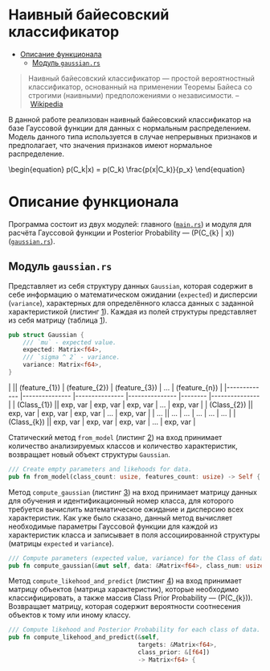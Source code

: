 Наивный байесовский классификатор
=============================================

- [Описание функционала](#sec-1)
  - [Модуль `gaussian.rs`](#sec-1-1)

> Наивный байесовский классификатор — простой вероятностный классификатор,
> основанный на применении Теоремы Байеса со строгими (наивными) предположениями
> о независимости.
> &#x2013; [Wikipedia](https://ru.wikipedia.org/wiki/%25D0%259D%25D0%25B0%25D0%25B8%25D0%25B2%25D0%25BD%25D1%258B%25D0%25B9_%25D0%25B1%25D0%25B0%25D0%25B9%25D0%25B5%25D1%2581%25D0%25BE%25D0%25B2%25D1%2581%25D0%25BA%25D0%25B8%25D0%25B9_%25D0%25BA%25D0%25BB%25D0%25B0%25D1%2581%25D1%2581%25D0%25B8%25D1%2584%25D0%25B8%25D0%25BA%25D0%25B0%25D1%2582%25D0%25BE%25D1%2580)

В данной работе реализован наивный байесовский классификатор на базе Гауссовой
функции для данных с нормальным распределением. Модель данного типа используется
в случае непрерывных признаков и предполагает, что значения признаков имеют
нормальное распределение.

\begin{equation}
p(C_k|x) = p(C_k) \frac{p(x|C_k)}{p_x}
\end{equation}

# Описание функционала<a id="sec-1"></a>

Программа состоит из двух модулей: главного ([`main.rs`](./src/main.rs)) и
модуля для расчёта Гауссовой функции и Posterior Probability &#x2014; \(P(C_{k}
| x)\) ([`gaussian.rs`](./src/gaussian.rs)).

## Модуль `gaussian.rs`<a id="sec-1-1"></a>

Представляет из себя структуру данных `Gaussian`, которая содержит в себе
информацию о математическом ожидании (`expected`) и дисперсии (`variance`),
характерных для определённого класса данных с заданной характеристикой
(листинг [1](#orgsrcblock1)). Каждая из полей структуры представляет из себя
матрицу (таблица [1](#orgtable1)).

```rust
pub struct Gaussian {
    /// `mu` - expected value.
    expected: Matrix<f64>,
    /// `sigma ^ 2` - variance.
    variance: Matrix<f64>,
}
```

|               || \(feature_{1}\) | \(feature_{2}\) | \(feature_{3}\) | &#x2026; | \(feature_{n}\) |
|------------- |--------------- |--------------- |--------------- |-------- |--------------- |
| \(Class_{1}\) || exp, var        | exp, var        | exp, var        | &#x2026; | exp, var        |
| \(Class_{2}\) || exp, var        | exp, var        | exp, var        | &#x2026; | exp, var        |
| &#x2026;      || &#x2026;        | &#x2026;        | &#x2026;        | &#x2026; | &#x2026;        |
| \(Class_{k}\) || exp, var        | exp, var        | exp, var        | &#x2026; | exp, var        |

Статический метод `from_model` (листинг [2](#orgsrcblock2)) на вход принимает
количество анализируемых классов и количество характеристик, возвращает новый
объект структуры `Gaussian`.

```rust
/// Create empty parameters and likehoods for data.
pub fn from_model(class_count: usize, features_count: usize) -> Self {
```

Метод `compute_gaussian` (листинг [3](#orgsrcblock3)) на вход принимает матрицу
данных для обучения и идентификационный номер класса, для которого требуется
вычислить математическое ожидание и дисперсию всех характеристик. Как уже было
сказано, данный метод вычисляет необходимые параметры Гауссовой функции для
каждой из характеристик класса и записывает в поля ассоциированной структуры
(матрицы `expected` и `variance`).

```rust
/// Compute parameters (expected value, variance) for the Class of data.
pub fn compute_gaussian(&mut self, data: &Matrix<f64>, class_num: usize) {
```

Метод `compute_likehood_and_predict` (листинг [4](#orgsrcblock4)) на вход
принимает матрицу объектов (матрица характеристик), которые необходимо
классифицировать, а также массив Class Prior Probability &#x2014; \(P(C_{k})\).
Возвращает матрицу, которая содержит вероятности соотнесения объектов к тому или
иному классу.

```rust
/// Compute likehood and Posterior Probability for each class of data.
pub fn compute_likehood_and_predict(&self,
                                    targets: &Matrix<f64>,
                                    class_prior: &[f64])
                                    -> Matrix<f64> {
```
